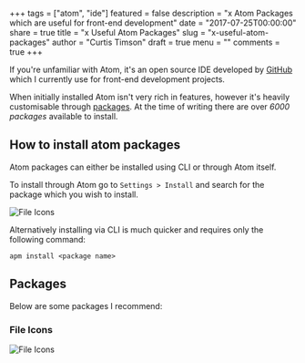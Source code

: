 +++
tags = ["atom", "ide"]
featured = false
description = "x Atom Packages which are useful for front-end development"
date = "2017-07-25T00:00:00"
share = true
title = "x Useful Atom Packages"
slug = "x-useful-atom-packages"
author = "Curtis Timson"
draft = true
menu = ""
comments = true
+++

If you're unfamiliar with Atom, it's an open source IDE developed by [GitHub](http://github.com) which I currently use for front-end development projects.

When initially installed Atom isn't very rich in features, however it's heavily customisable through [packages](https://atom.io/packages). At the time of writing there are over *6000 packages* available to install.

## How to install atom packages
Atom packages can either be installed using CLI or through Atom itself.

To install through Atom go to `Settings > Install` and search for the package which you wish to install.

![File Icons](/images/post/atom/package-install.png)

Alternatively installing via CLI is much quicker and requires only the following command:

```
apm install <package name>
```

## Packages

Below are some packages I recommend:

### File Icons

![File Icons](/images/post/atom/file-icons.png)
